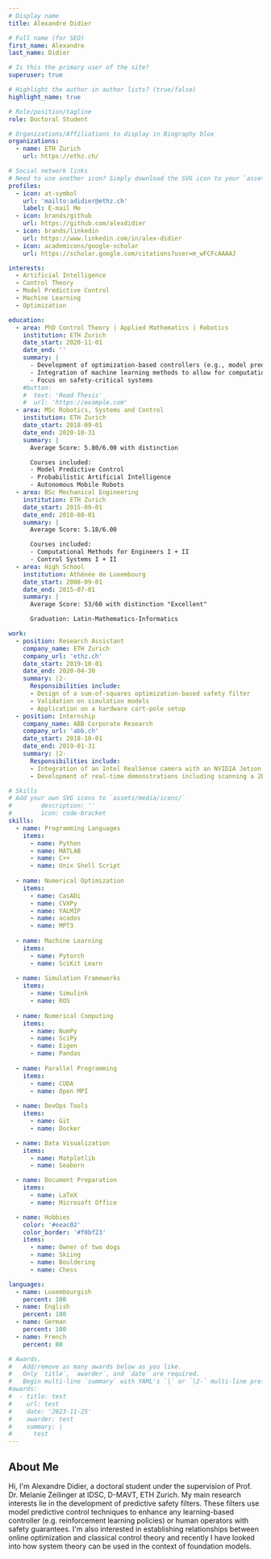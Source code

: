 ```yaml
---
# Display name
title: Alexandre Didier

# Full name (for SEO)
first_name: Alexandre
last_name: Didier

# Is this the primary user of the site?
superuser: true

# Highlight the author in author lists? (true/false)
highlight_name: true

# Role/position/tagline
role: Doctoral Student

# Organizations/Affiliations to display in Biography blox
organizations:
  - name: ETH Zurich
    url: https://ethz.ch/

# Social network links
# Need to use another icon? Simply download the SVG icon to your `assets/media/icons/` folder.
profiles:
  - icon: at-symbol
    url: 'mailto:adidier@ethz.ch'
    label: E-mail Me
  - icon: brands/github
    url: https://github.com/alexdidier
  - icon: brands/linkedin
    url: https://www.linkedin.com/in/alex-didier
  - icon: academicons/google-scholar
    url: https://scholar.google.com/citations?user=m_wFCFcAAAAJ

interests:
  - Artificial Intelligence
  - Control Theory
  - Model Predictive Control
  - Machine Learning
  - Optimization

education:
  - area: PhD Control Theory | Applied Mathematics | Robotics
    institution: ETH Zurich
    date_start: 2020-11-01
    date_end: ''
    summary: |
      - Development of optimization-based controllers (e.g., model predictive control)
      - Integration of machine learning methods to allow for computationally efficient implementations
      - Focus on safety-critical systems
    #button:
    #  text: 'Read Thesis'
    #  url: 'https://example.com'
  - area: MSc Robotics, Systems and Control
    institution: ETH Zurich
    date_start: 2018-09-01 
    date_end: 2020-10-31
    summary: |
      Average Score: 5.80/6.00 with distinction

      Courses included:
      - Model Predictive Control
      - Probabilistic Artificial Intelligence
      - Autonomous Mobile Robots
  - area: BSc Mechanical Engineering
    institution: ETH Zurich
    date_start: 2015-09-01
    date_end: 2018-08-01
    summary: |
      Average Score: 5.18/6.00

      Courses included:
      - Computational Methods for Engineers I + II
      - Control Systems I + II
  - area: High School
    institution: Athénée de Luxembourg
    date_start: 2008-09-01
    date_end: 2015-07-01
    summary: |
      Average Score: 53/60 with distinction "Excellent"

      Graduation: Latin-Mathematics-Informatics

work:
  - position: Research Assistant
    company_name: ETH Zurich
    company_url: 'ethz.ch'
    date_start: 2019-10-01
    date_end: 2020-04-30
    summary: |2-
      Responsibilities include:
      - Design of a sum-of-squares optimization-based safety filter
      - Validation on simulation models
      - Application on a hardware cart-pole setup
  - position: Internship
    company_name: ABB Corporate Research
    company_url: 'abb.ch'
    date_start: 2018-10-01
    date_end: 2019-01-31
    summary: |2-
      Responsibilities include:
      - Integration of an Intel RealSense camera with an NVIDIA Jetson and the ABB YuMi robot
      - Development of real-time demonstrations including scanning a 2D workfield and maneuvering around obstacles as well as following human arm positions

# Skills
# Add your own SVG icons to `assets/media/icons/` 
#        description: ''
#        icon: code-bracket
skills:
  - name: Programming Languages
    items:
      - name: Python
      - name: MATLAB
      - name: C++
      - name: Unix Shell Script
  
  - name: Numerical Optimization
    items:
      - name: CasADi
      - name: CVXPy
      - name: YALMIP
      - name: acados
      - name: MPT3
  
  - name: Machine Learning
    items:
      - name: Pytorch
      - name: SciKit Learn
  
  - name: Simulation Frameworks
    items:
      - name: Simulink
      - name: ROS
    
  - name: Numerical Computing
    items:
      - name: NumPy
      - name: SciPy
      - name: Eigen
      - name: Pandas
    
  - name: Parallel Programming
    items:
      - name: CUDA
      - name: Open MPI
  
  - name: DevOps Tools
    items:
      - name: Git
      - name: Docker

  - name: Data Visualization
    items:
      - name: Matplotlib
      - name: Seaborn

  - name: Document Preparation
    items:
      - name: LaTeX
      - name: Microsoft Office

  - name: Hobbies
    color: '#eeac02'
    color_border: '#f0bf23'
    items:
      - name: Owner of two dogs
      - name: Skiing
      - name: Bouldering
      - name: Chess

languages:
  - name: Luxembourgish
    percent: 100
  - name: English
    percent: 100
  - name: German
    percent: 100
  - name: French
    percent: 80

# Awards.
#   Add/remove as many awards below as you like.
#   Only `title`, `awarder`, and `date` are required.
#   Begin multi-line `summary` with YAML's `|` or `|2-` multi-line prefix and indent 2 spaces below.
#awards:
#  - title: test
#    url: test
#    date: '2023-11-25'
#    awarder: test
#    summary: |
#      test
---
```


## About Me

Hi, I\'m Alexandre Didier, a doctoral student under the supervision of Prof. Dr. Melanie Zeilinger at IDSC, D-MAVT, ETH Zurich. My main research interests lie in the development of predictive safety filters. These filters use model predictive control techniques to enhance any learning-based controller \(e.g. reinforcement learning policies) or human operators with safety guarantees. I\'m also interested in establishing relationships between online optimization and classical control theory and recently I have looked into how system theory can be used in the context of foundation models.
